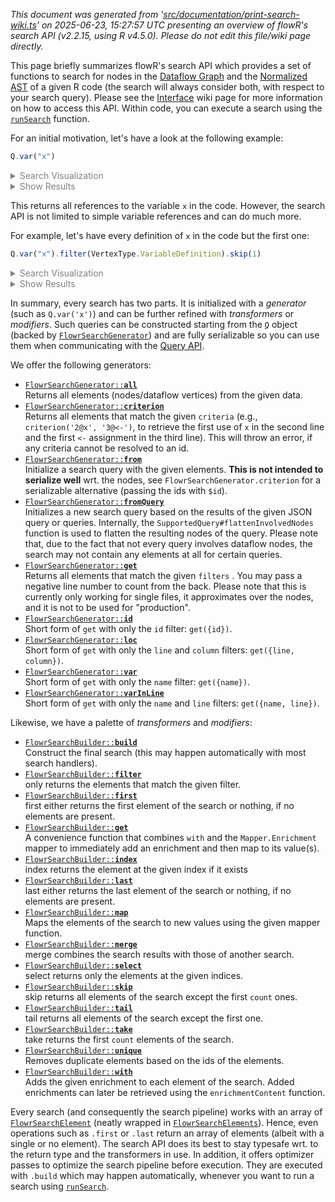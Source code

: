 _This document was generated from '[src/documentation/print-search-wiki.ts](https://github.com/flowr-analysis/flowr/tree/main//src/documentation/print-search-wiki.ts)' on 2025-06-23, 15:27:57 UTC presenting an overview of flowR's search API (v2.2.15, using R v4.5.0). Please do not edit this file/wiki page directly._

This page briefly summarizes flowR's search API which provides a set of functions to search for nodes in the [Dataflow Graph](https://github.com/flowr-analysis/flowr/wiki/Dataflow%20Graph) and the 
[Normalized AST](https://github.com/flowr-analysis/flowr/wiki/Normalized%20AST) of a given R code (the search will always consider both, with respect to your search query).
Please see the [Interface](https://github.com/flowr-analysis/flowr/wiki/Interface) wiki page for more information on how to access this API.
Within code, you can execute a search using the <a href="https://github.com/flowr-analysis/flowr/tree/main//src/search/flowr-search-executor.ts#L17"><code><span title="Run a search with the given search query and data.">runSearch</span></code></a> function.

For an initial motivation, let's have a look at the following example:




```ts
Q.var("x")
```


<details style="color:gray"> <summary>Search Visualization</summary>


```mermaid
flowchart LR
0("<b>get</b>(filter: #123;#34;name#34;#58;#34;x#34;#125;)<br/>_generator_")
```


In the code:


```r
x <- x * x
```


<details style="color:gray"> <summary>JSON Representation</summary>


```json
{
  "generator": {
    "type": "generator",
    "name": "get",
    "args": {
      "filter": {
        "name": "x"
      }
    }
  },
  "search": []
}
```


</details>

</details>


 <details> <summary style="color:gray">Show Results</summary>

The query returns the following vetices (all references to `x` in the code):
<b>0 ('x')</b> at L1.1, <b>1 ('x')</b> at L1.6, <b>2 ('x')</b> at L1.10

The search required _13.7 ms_ (including parsing and normalization and the query) within the generation environment.	

The returned results are highlighted thick and blue within the dataflow graph:





```mermaid
flowchart LR
    1(["`#91;RSymbol#93; x
      (1)
      *1.6*`"])
    2(["`#91;RSymbol#93; x
      (2)
      *1.10*`"])
    3[["`#91;RBinaryOp#93; #42;
      (3)
      *1.6-10*
    (1, 2)`"]]
    built-in:_["`Built-In:
#42;`"]
    style built-in:_ stroke:gray,fill:lightgray,stroke-width:2px,opacity:.8;
    0["`#91;RSymbol#93; x
      (0)
      *1.1*`"]
    4[["`#91;RBinaryOp#93; #60;#45;
      (4)
      *1.1-10*
    (0, 3)`"]]
    built-in:_-["`Built-In:
#60;#45;`"]
    style built-in:_- stroke:gray,fill:lightgray,stroke-width:2px,opacity:.8;
    3 -->|"reads, argument"| 1
    3 -->|"reads, argument"| 2
    3 -.->|"reads, calls"| built-in:_
    linkStyle 2 stroke:gray;
    0 -->|"defined-by"| 3
    0 -->|"defined-by"| 4
    4 -->|"argument"| 3
    4 -->|"returns, argument"| 0
    4 -.->|"reads, calls"| built-in:_-
    linkStyle 7 stroke:gray;
```

	
(The analysis required _3.5 ms_ (including parse and normalize, using the [r-shell](https://github.com/flowr-analysis/flowr/wiki/Engines) engine) within the generation environment.)




</details>

	

This returns all references to the variable `x` in the code.
However, the search API is not limited to simple variable references and can do much more.

For example, let's have every definition of `x` in the code but the first one:




```ts
Q.var("x").filter(VertexType.VariableDefinition).skip(1)
```


<details style="color:gray"> <summary>Search Visualization</summary>


```mermaid
flowchart LR
0("<b>get</b>(filter: #123;#34;name#34;#58;#34;x#34;#125;)<br/>_generator_") --> 1["<b>filter</b>(filter: #34;variable#45;definition#34;)<br/>_transformer_"] --> 2["<b>skip</b>(count: 1)<br/>_transformer_"]
```


In the code:


```r
x <- x * x
print(x)
x <- y <- 3
print(x)
x <- 2
```


<details style="color:gray"> <summary>JSON Representation</summary>


```json
{
  "generator": {
    "type": "generator",
    "name": "get",
    "args": {
      "filter": {
        "name": "x"
      }
    }
  },
  "search": [
    {
      "type": "transformer",
      "name": "filter",
      "args": {
        "filter": "variable-definition"
      }
    },
    {
      "type": "transformer",
      "name": "skip",
      "args": {
        "count": 1
      }
    }
  ]
}
```


</details>

</details>


 <details> <summary style="color:gray">Show Results</summary>

The query returns the following vetices (all references to `x` in the code):
<b>9 ('x')</b> at L3.1, <b>18 ('x')</b> at L5.1

The search required _11.0 ms_ (including parsing and normalization and the query) within the generation environment.	

The returned results are highlighted thick and blue within the dataflow graph:





```mermaid
flowchart LR
    1(["`#91;RSymbol#93; x
      (1)
      *1.6*`"])
    2(["`#91;RSymbol#93; x
      (2)
      *1.10*`"])
    3[["`#91;RBinaryOp#93; #42;
      (3)
      *1.6-10*
    (1, 2)`"]]
    built-in:_["`Built-In:
#42;`"]
    style built-in:_ stroke:gray,fill:lightgray,stroke-width:2px,opacity:.8;
    0["`#91;RSymbol#93; x
      (0)
      *1.1*`"]
    4[["`#91;RBinaryOp#93; #60;#45;
      (4)
      *1.1-10*
    (0, 3)`"]]
    built-in:_-["`Built-In:
#60;#45;`"]
    style built-in:_- stroke:gray,fill:lightgray,stroke-width:2px,opacity:.8;
    6(["`#91;RSymbol#93; x
      (6)
      *2.7*`"])
    8[["`#91;RFunctionCall#93; print
      (8)
      *2.1-8*
    (6)`"]]
    built-in:print["`Built-In:
print`"]
    style built-in:print stroke:gray,fill:lightgray,stroke-width:2px,opacity:.8;
    11{{"`#91;RNumber#93; 3
      (11)
      *3.11*`"}}
    10["`#91;RSymbol#93; y
      (10)
      *3.6*`"]
    12[["`#91;RBinaryOp#93; #60;#45;
      (12)
      *3.6-11*
    (10, 11)`"]]
    9["`#91;RSymbol#93; x
      (9)
      *3.1*`"]
    13[["`#91;RBinaryOp#93; #60;#45;
      (13)
      *3.1-11*
    (9, 12)`"]]
    15(["`#91;RSymbol#93; x
      (15)
      *4.7*`"])
    17[["`#91;RFunctionCall#93; print
      (17)
      *4.1-8*
    (15)`"]]
    19{{"`#91;RNumber#93; 2
      (19)
      *5.6*`"}}
    18["`#91;RSymbol#93; x
      (18)
      *5.1*`"]
    20[["`#91;RBinaryOp#93; #60;#45;
      (20)
      *5.1-6*
    (18, 19)`"]]
    3 -->|"reads, argument"| 1
    3 -->|"reads, argument"| 2
    3 -.->|"reads, calls"| built-in:_
    linkStyle 2 stroke:gray;
    0 -->|"defined-by"| 3
    0 -->|"defined-by"| 4
    4 -->|"argument"| 3
    4 -->|"returns, argument"| 0
    4 -.->|"reads, calls"| built-in:_-
    linkStyle 7 stroke:gray;
    6 -->|"reads"| 0
    8 -->|"reads, returns, argument"| 6
    8 -.->|"reads, calls"| built-in:print
    linkStyle 10 stroke:gray;
    10 -->|"defined-by"| 11
    10 -->|"defined-by"| 12
    12 -->|"argument"| 11
    12 -->|"returns, argument"| 10
    12 -.->|"reads, calls"| built-in:_-
    linkStyle 15 stroke:gray;
    9 -->|"defined-by"| 12
    9 -->|"defined-by"| 13
    13 -->|"argument"| 12
    13 -->|"returns, argument"| 9
    13 -.->|"reads, calls"| built-in:_-
    linkStyle 20 stroke:gray;
    15 -->|"reads"| 9
    17 -->|"reads, returns, argument"| 15
    17 -.->|"reads, calls"| built-in:print
    linkStyle 23 stroke:gray;
    18 -->|"defined-by"| 19
    18 -->|"defined-by"| 20
    20 -->|"argument"| 19
    20 -->|"returns, argument"| 18
    20 -.->|"reads, calls"| built-in:_-
    linkStyle 28 stroke:gray;
```

	
(The analysis required _4.6 ms_ (including parse and normalize, using the [r-shell](https://github.com/flowr-analysis/flowr/wiki/Engines) engine) within the generation environment.)




</details>

	

In summary, every search has two parts. It is initialized with a _generator_ (such as `Q.var('x')`)
and can be further refined with _transformers_ or _modifiers_.
Such queries can be constructed starting from the <a href="https://github.com/flowr-analysis/flowr/tree/main//src/search/flowr-search-builder.ts#L108"><code><span title="This is the root object to use for creating searches. See the FlowrSearchGenerator for the available methods. After the query is generated, you can use what is provided by the FlowrSearchBuilder to further refine the search.">Q</span></code></a> object (backed by <a href="https://github.com/flowr-analysis/flowr/tree/main//src/search/flowr-search-builder.ts#L27"><code><span title="This object holds all the methods to generate search queries. For compatibility, please use the Q identifier object to access these methods.">FlowrSearchGenerator</span></code></a>) and
are fully serializable so you can use them when communicating with the [Query API](https://github.com/flowr-analysis/flowr/wiki/Query%20API).

We offer the following generators:

- <a href="https://github.com/flowr-analysis/flowr/tree/main//src/search/flowr-search-builder.ts#L47"><code><span title="Returns all elements (nodes/dataflow vertices) from the given data.">FlowrSearchGenerator::<b>all</b></span></code></a>\
Returns all elements (nodes/dataflow vertices) from the given data.
- <a href="https://github.com/flowr-analysis/flowr/tree/main//src/search/flowr-search-builder.ts#L67"><code><span title="Returns all elements that match the given criteria (e.g., criterion('2@x', '3@<-'), to retrieve the first use of x in the second line and the first <- assignment in the third line). This will throw an error, if any criteria cannot be resolved to an id.">FlowrSearchGenerator::<b>criterion</b></span></code></a>\
Returns all elements that match the given
<code>criteria</code>
(e.g., `criterion('2@x', '3@<-')`,
to retrieve the first use of `x` in the second line and the first `<-` assignment in the third line).
This will throw an error, if any criteria cannot be resolved to an id.
- <a href="https://github.com/flowr-analysis/flowr/tree/main//src/search/flowr-search-builder.ts#L33"><code><span title="Initialize a search query with the given elements. <b>This is not intended to serialize well</b> wrt. the nodes, see FlowrSearchGenerator.criterion for a serializable alternative (passing the ids with $id).">FlowrSearchGenerator::<b>from</b></span></code></a>\
Initialize a search query with the given elements.
<b>This is not intended to serialize well</b> wrt. the nodes,
see
<code>FlowrSearchGenerator.criterion</code>
for a serializable alternative (passing the ids with `$id`).
- <a href="https://github.com/flowr-analysis/flowr/tree/main//src/search/flowr-search-builder.ts#L41"><code><span title="Initializes a new search query based on the results of the given JSON query or queries. Internally, the SupportedQuery#flattenInvolvedNodes function is used to flatten the resulting nodes of the query. Please note that, due to the fact that not every query involves dataflow nodes, the search may not contain any elements at all for certain queries.">FlowrSearchGenerator::<b>fromQuery</b></span></code></a>\
Initializes a new search query based on the results of the given JSON query or queries.
Internally, the
<code>SupportedQuery#flattenInvolvedNodes</code>
function is used to flatten the resulting nodes of the query.
Please note that, due to the fact that not every query involves dataflow nodes, the search may not contain any elements at all for certain queries.
- <a href="https://github.com/flowr-analysis/flowr/tree/main//src/search/flowr-search-builder.ts#L55"><code><span title="Returns all elements that match the given filters . You may pass a negative line number to count from the back. Please note that this is currently only working for single files, it approximates over the nodes, and it is not to be used for 'production'.">FlowrSearchGenerator::<b>get</b></span></code></a>\
Returns all elements that match the given
<code>filters</code>
.
You may pass a negative line number to count from the back.
Please note that this is currently only working for single files, it approximates over the nodes, and it is not to be used for "production".
- <a href="https://github.com/flowr-analysis/flowr/tree/main//src/search/flowr-search-builder.ts#L97"><code><span title="Short form of get with only the id filter: get({id}).">FlowrSearchGenerator::<b>id</b></span></code></a>\
Short form of
<code>get</code>
with only the
<code>id</code>
filter:
`get({id})`.
- <a href="https://github.com/flowr-analysis/flowr/tree/main//src/search/flowr-search-builder.ts#L76"><code><span title="Short form of get with only the line and column filters: get({line, column}).">FlowrSearchGenerator::<b>loc</b></span></code></a>\
Short form of
<code>get</code>
with only the
<code>line</code>
and
<code>column</code>
filters:
`get({line, column})`.
- <a href="https://github.com/flowr-analysis/flowr/tree/main//src/search/flowr-search-builder.ts#L90"><code><span title="Short form of get with only the name filter: get({name}).">FlowrSearchGenerator::<b>var</b></span></code></a>\
Short form of
<code>get</code>
with only the
<code>name</code>
filter:
`get({name})`.
- <a href="https://github.com/flowr-analysis/flowr/tree/main//src/search/flowr-search-builder.ts#L83"><code><span title="Short form of get with only the name and line filters: get({name, line}).">FlowrSearchGenerator::<b>varInLine</b></span></code></a>\
Short form of
<code>get</code>
with only the
<code>name</code>
and
<code>line</code>
filters:
`get({name, line})`.

Likewise, we have a palette of _transformers_ and _modifiers_:

- <a href="https://github.com/flowr-analysis/flowr/tree/main//src/search/flowr-search-builder.ts#L267"><code><span title="Construct the final search (this may happen automatically with most search handlers).">FlowrSearchBuilder::<b>build</b></span></code></a>\
Construct the final search (this may happen automatically with most search handlers).
- <a href="https://github.com/flowr-analysis/flowr/tree/main//src/search/flowr-search-builder.ts#L155"><code><span title="only returns the elements that match the given filter.">FlowrSearchBuilder::<b>filter</b></span></code></a>\
only returns the elements that match the given filter.
- <a href="https://github.com/flowr-analysis/flowr/tree/main//src/search/flowr-search-builder.ts#L163"><code><span title="first either returns the first element of the search or nothing, if no elements are present.">FlowrSearchBuilder::<b>first</b></span></code></a>\
first either returns the first element of the search or nothing, if no elements are present.
- <a href="https://github.com/flowr-analysis/flowr/tree/main//src/search/flowr-search-builder.ts#L240"><code><span title="A convenience function that combines with and the Mapper.Enrichment mapper to immediately add an enrichment and then map to its value(s).">FlowrSearchBuilder::<b>get</b></span></code></a>\
A convenience function that combines
<code>with</code>
and the
<code>Mapper.Enrichment</code>
mapper to immediately add an enrichment and then map to its value(s).
- <a href="https://github.com/flowr-analysis/flowr/tree/main//src/search/flowr-search-builder.ts#L178"><code><span title="index returns the element at the given index if it exists">FlowrSearchBuilder::<b>index</b></span></code></a>\
index returns the element at the given index if it exists
- <a href="https://github.com/flowr-analysis/flowr/tree/main//src/search/flowr-search-builder.ts#L171"><code><span title="last either returns the last element of the search or nothing, if no elements are present.">FlowrSearchBuilder::<b>last</b></span></code></a>\
last either returns the last element of the search or nothing, if no elements are present.
- <a href="https://github.com/flowr-analysis/flowr/tree/main//src/search/flowr-search-builder.ts#L232"><code><span title="Maps the elements of the search to new values using the given mapper function.">FlowrSearchBuilder::<b>map</b></span></code></a>\
Maps the elements of the search to new values using the given mapper function.
- <a href="https://github.com/flowr-analysis/flowr/tree/main//src/search/flowr-search-builder.ts#L247"><code><span title="merge combines the search results with those of another search.">FlowrSearchBuilder::<b>merge</b></span></code></a>\
merge combines the search results with those of another search.
- <a href="https://github.com/flowr-analysis/flowr/tree/main//src/search/flowr-search-builder.ts#L213"><code><span title="select returns only the elements at the given indices.">FlowrSearchBuilder::<b>select</b></span></code></a>\
select returns only the elements at the given indices.
- <a href="https://github.com/flowr-analysis/flowr/tree/main//src/search/flowr-search-builder.ts#L204"><code><span title="skip returns all elements of the search except the first count ones.">FlowrSearchBuilder::<b>skip</b></span></code></a>\
skip returns all elements of the search except the first `count` ones.
- <a href="https://github.com/flowr-analysis/flowr/tree/main//src/search/flowr-search-builder.ts#L187"><code><span title="tail returns all elements of the search except the first one.">FlowrSearchBuilder::<b>tail</b></span></code></a>\
tail returns all elements of the search except the first one.
- <a href="https://github.com/flowr-analysis/flowr/tree/main//src/search/flowr-search-builder.ts#L195"><code><span title="take returns the first count elements of the search.">FlowrSearchBuilder::<b>take</b></span></code></a>\
take returns the first `count` elements of the search.
- <a href="https://github.com/flowr-analysis/flowr/tree/main//src/search/flowr-search-builder.ts#L257"><code><span title="Removes duplicate elements based on the ids of the elements.">FlowrSearchBuilder::<b>unique</b></span></code></a>\
Removes duplicate elements based on the ids of the elements.
- <a href="https://github.com/flowr-analysis/flowr/tree/main//src/search/flowr-search-builder.ts#L224"><code><span title="Adds the given enrichment to each element of the search. Added enrichments can later be retrieved using the enrichmentContent function.">FlowrSearchBuilder::<b>with</b></span></code></a>\
Adds the given enrichment to each element of the search.
Added enrichments can later be retrieved using the
<code>enrichmentContent</code>
function.

Every search (and consequently the search pipeline) works with an array of <a href="https://github.com/flowr-analysis/flowr/tree/main//src/search/flowr-search.ts#L15"><code><span title="Yes, for now we do technically not need a wrapper around the RNode, but this allows us to attach caches etc. just for the respective search.">FlowrSearchElement</span></code></a> (neatly wrapped in <a href="https://github.com/flowr-analysis/flowr/tree/main//src/search/flowr-search.ts#L73"><code><span title="Intentionally, we abstract away from an array to avoid the use of conventional typescript operations">FlowrSearchElements</span></code></a>).
Hence, even operations such as `.first` or `.last` return an array of elements (albeit with a single or no element).
The search API does its best to stay typesafe wrt. to the return type and the transformers in use. 
In addition, it offers optimizer passes to optimize the search pipeline before execution.
They are executed with `.build` which may happen automatically, whenever you want to run a search using <a href="https://github.com/flowr-analysis/flowr/tree/main//src/search/flowr-search-executor.ts#L17"><code><span title="Run a search with the given search query and data.">runSearch</span></code></a>.


